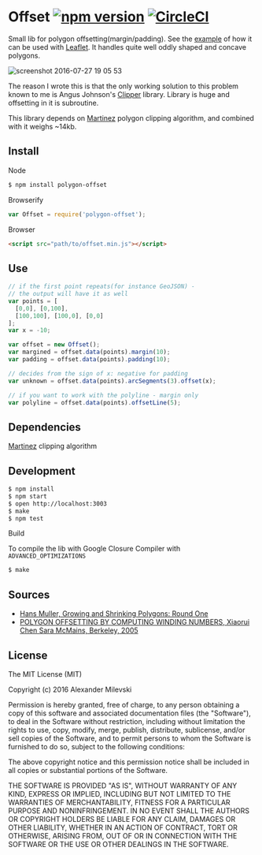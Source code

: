 # Offset [![npm version](https://badge.fury.io/js/polygon-offset.svg)](https://badge.fury.io/js/polygon-offset) [![CircleCI](https://circleci.com/gh/w8r/polygon-offset.svg?style=svg)](https://circleci.com/gh/w8r/polygon-offset)

Small lib for polygon offsetting(margin/padding). See the [example](http://w8r.github.io/polygon-offset) of how it can be used with [Leaflet](http://leafletjs.com). It handles quite well oddly shaped and concave polygons.

![screenshot 2016-07-27 19 05 53](https://cloud.githubusercontent.com/assets/26884/17184701/f2caf18c-542d-11e6-8cab-a63aee43aac8.png)

The reason I wrote this is that the only working solution to this problem known to me is Angus Johnson's [Clipper](http://www.angusj.com/delphi/clipper.php) library. Library is huge and offsetting in it is subroutine.

This library depends on [Martinez](http://github.com/w8r/martinez/) polygon clipping algorithm, and combined with it weighs ~14kb.

## Install

Node

```bash
$ npm install polygon-offset
```

Browserify
```js
var Offset = require('polygon-offset');
```

Browser

```html
<script src="path/to/offset.min.js"></script>
```

## Use

```js
// if the first point repeats(for instance GeoJSON) -
// the output will have it as well
var points = [
  [0,0], [0,100],
  [100,100], [100,0], [0,0]
];
var x = -10;

var offset = new Offset();
var margined = offset.data(points).margin(10);
var padding = offset.data(points).padding(10);

// decides from the sign of x: negative for padding
var unknown = offset.data(points).arcSegments(3).offset(x);

// if you want to work with the polyline - margin only
var polyline = offset.data(points).offsetLine(5);

```

## Dependencies

[Martinez](https://github.com/w8r/martinez/) clipping algorithm

## Development

```bash
$ npm install
$ npm start
$ open http://localhost:3003
$ make
$ npm test
```

Build

To compile the lib with Google Closure Compiler with `ADVANCED_OPTIMIZATIONS`

```bash
$ make
```

## Sources

* [Hans Muller, Growing and Shrinking Polygons: Round One](http://codepen.io/HansMuller/pen/lDfzt/)
* [POLYGON OFFSETTING BY COMPUTING WINDING NUMBERS, Xiaorui Chen Sara McMains, Berkeley, 2005](http://www.me.berkeley.edu/~mcmains/pubs/DAC05OffsetPolygon.pdf)

## License

The MIT License (MIT)

Copyright (c) 2016 Alexander Milevski

Permission is hereby granted, free of charge, to any person obtaining a copy of
this software and associated documentation files (the "Software"), to deal in
the Software without restriction, including without limitation the rights to
use, copy, modify, merge, publish, distribute, sublicense, and/or sell copies of
the Software, and to permit persons to whom the Software is furnished to do so,
subject to the following conditions:

The above copyright notice and this permission notice shall be included in all
copies or substantial portions of the Software.

THE SOFTWARE IS PROVIDED "AS IS", WITHOUT WARRANTY OF ANY KIND, EXPRESS OR
IMPLIED, INCLUDING BUT NOT LIMITED TO THE WARRANTIES OF MERCHANTABILITY, FITNESS
FOR A PARTICULAR PURPOSE AND NONINFRINGEMENT. IN NO EVENT SHALL THE AUTHORS OR
COPYRIGHT HOLDERS BE LIABLE FOR ANY CLAIM, DAMAGES OR OTHER LIABILITY, WHETHER
IN AN ACTION OF CONTRACT, TORT OR OTHERWISE, ARISING FROM, OUT OF OR IN
CONNECTION WITH THE SOFTWARE OR THE USE OR OTHER DEALINGS IN THE SOFTWARE.



